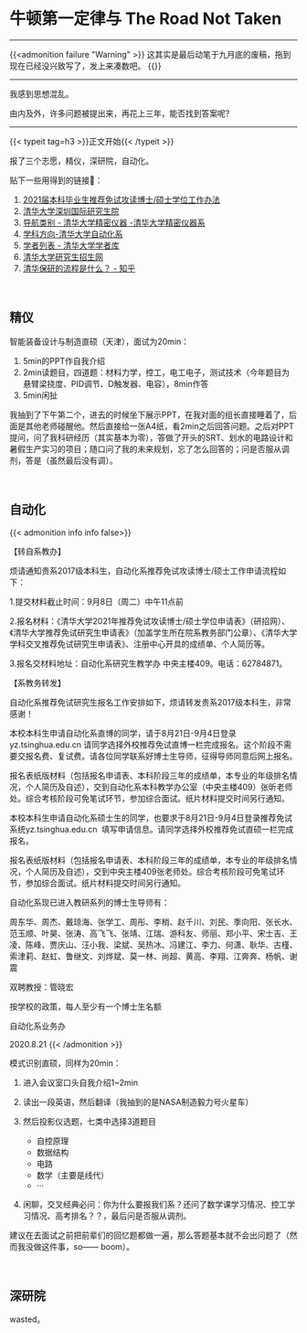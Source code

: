 # 牛顿第一定律与 The Road Not Taken


<!--more-->
---
{{<admonition failure "Warning" >}}
这其实是最后动笔于九月底的废稿，拖到现在已经没兴致写了，发上来凑数吧。
{{</admonition>}}

---


我感到思想混乱。

由内及外，许多问题被提出来，再花上三年，能否找到答案呢?

---

{{< typeit tag=h3 >}}正文开始{{< /typeit >}}

报了三个志愿，精仪，深研院，自动化。

贴下一些用得到的链接:link:：

1. [2021届本科毕业生推荐免试攻读博士/硕士学位工作办法](https://mp.weixin.qq.com/s?__biz=MzAxMDcwMDcwOQ==&mid=2655840146&idx=1&sn=8191a6411605e68c31ea5a2a1a3ff98f)
2. [清华大学深圳国际研究生院](https://www.sigs.tsinghua.edu.cn)
3. [导航类别 - 清华大学精密仪器 -清华大学精密仪器系](http://faculty.dpi.tsinghua.edu.cn/index.html)
4. [学科方向-清华大学自动化系](http://www.au.tsinghua.edu.cn/kxyj/xkfx.htm)
5. [学者列表 - 清华大学学者库](https://thurid.lib.tsinghua.edu.cn/scholar/?departmentsCode=6)
6. [清华大学研究生招生网](http://yz.tsinghua.edu.cn/)
7. [清华保研的流程是什么？ - 知乎](https://www.zhihu.com/question/29092915/answer/101719217)

​    

## 精仪

智能装备设计与制造直硕（天津），面试为20min：

1. 5min的PPT作自我介绍
2. 2min读题目，四道题：材料力学，控工，电工电子，测试技术（今年题目为悬臂梁挠度、PID调节、D触发器、电容），8min作答
3. 5min闲扯

我抽到了下午第二个，进去的时候坐下展示PPT，在我对面的组长直接睡着了，后面是其他老师碰醒他。然后直接给一张A4纸，看2min之后回答问题。之后对PPT提问，问了我科研经历（其实基本为零），答做了开头的SRT、划水的电路设计和暑假生产实习的项目；随口问了我的未来规划，忘了怎么回答的；问是否服从调剂，答是（虽然最后没有调）。

​    

## 自动化

{{< admonition info info false>}}

【转自系教办】

烦请通知贵系2017级本科生，自动化系推荐免试攻读博士/硕士工作申请流程如下：

1.提交材料截止时间：9月8日（周二）中午11点前

2.报名材料：《清华大学2021年推荐免试攻读博士/硕士学位申请表》（研招网）、《清华大学推荐免试研究生申请表》（加盖学生所在院系教务部门公章）、《清华大学学科交叉推荐免试研究生申请表》、注册中心开具的成绩单、个人简历等。

3.报名交材料地址：自动化系研究生教学办 中央主楼409。电话：62784871。

【系教务转发】

自动化系推荐免试研究生报名工作安排如下，烦请转发贵系2017级本科生，非常感谢！

本校本科生申请自动化系直博的同学，请于8月21日-9月4日登录yz.tsinghua.edu.cn 请同学选择外校推荐免试直博一栏完成报名。这个阶段不需要交报名费、复试费。请各位同学联系好博士生导师，征得导师同意后网上报名。

报名表纸版材料（包括报名申请表、本科阶段三年的成绩单，本专业的年级排名情况，个人简历及自述），交到自动化系本科教学办公室（中央主楼409）张昕老师处。综合考核阶段可免笔试环节，参加综合面试。纸片材料提交时间另行通知。

本校本科生申请自动化系硕士生的同学，也要求于8月21日-9月4日登录推荐免试系统yz.tsinghua.edu.cn  填写申请信息。请同学选择外校推荐免试直硕一栏完成报名。

报名表纸版材料（包括报名申请表、本科阶段三年的成绩单，本专业的年级排名情况，个人简历及自述），交到中央主楼409张老师处。综合考核阶段可免笔试环节，参加综合面试。纸片材料提交时间另行通知。

自动化系现已进入教研系列的博士生导师有：

周东华、周杰、戴琼海、张学工、周彤、李梢、赵千川、刘民、季向阳、张长水、范玉顺、叶昊、张涛、高飞飞、张靖、江瑞、游科友、师丽、郑小平、宋士吉、王凌、陈峰、贾庆山、汪小我、梁斌、吴热冰、冯建江、李力、何潇、耿华、古槿、索津莉、赵虹、鲁继文、刘烨斌、莫一林、尚超、黄高、李翔、江奔奔、杨帆、谢震

双聘教授：管晓宏

按学校的政策，每人至少有一个博士生名额

自动化系业务办

2020.8.21
{{< /admonition >}}

模式识别直硕，同样为20min：

1. 进入会议室口头自我介绍1~2min
2. 读出一段英语，然后翻译（我抽到的是NASA制造毅力号火星车）
3. 然后投影仪选题，七类中选择3道题目
   * 自控原理
   * 数据结构
   * 电路
   * 数学（主要是线代）
   * ···

4. 闲聊，交叉经典必问：你为什么要报我们系？还问了数学课学习情况、控工学习情况、高考排名？？，最后问是否服从调剂。

建议在去面试之前把前辈们的回忆题都做一遍，那么答题基本就不会出问题了（然而我没做这件事，so—— boom）。

​    

## 深研院 ##

wasted。

   
